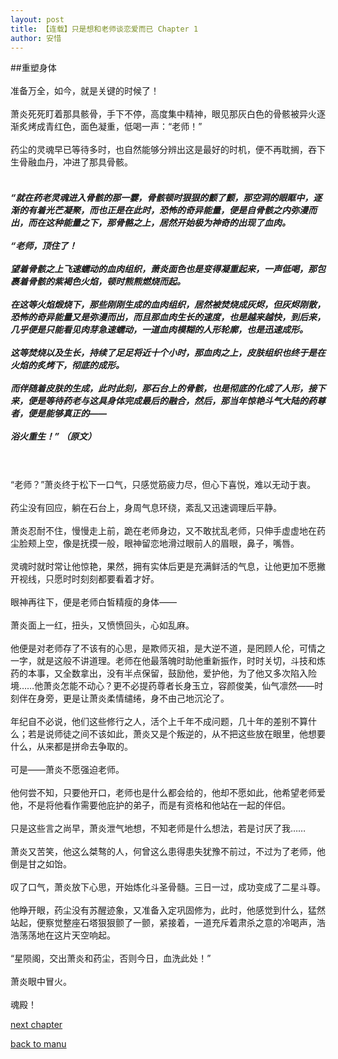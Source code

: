```yaml
---
layout: post
title: 【连载】只是想和老师谈恋爱而已 Chapter 1
author: 安惜
---
```




##重塑身体
<br><br>准备万全，如今，就是关键的时候了！<br><br>萧炎死死盯着那具骸骨，手下不停，高度集中精神，眼见那灰白色的骨骸被异火逐渐炙烤成青红色，面色凝重，低喝一声：“老师！”<br><br>药尘的灵魂早已等待多时，也自然能够分辨出这是最好的时机，便不再耽搁，吞下生骨融血丹，冲进了那具骨骸。<br><br>
##### “就在药老灵魂进入骨骸的那一霎，骨骸顿时狠狠的颤了颤，那空洞的眼眶中，逐渐的有着光芒凝聚，而也正是在此时，恐怖的奇异能量，便是自骨骸之内弥漫而出，而在这种能量之下，那骨骼之上，居然开始极为神奇的出现了血肉。 <br><br>“老师，顶住了！ <br><br>望着骨骸之上飞速蠕动的血肉组织，萧炎面色也是变得凝重起来，一声低喝，那包裹着骨骸的紫褐色火焰，顿时熊熊燃烧而起。 <br><br>在这等火焰煅烧下，那些刚刚生成的血肉组织，居然被焚烧成灰烬，但灰烬刚散，恐怖的奇异能量又是弥漫而出，而且那血肉生长的速度，也是越来越快，到后来，几乎便是只能看见肉芽急速蠕动，一道血肉模糊的人形轮廓，也是迅速成形。 <br><br>这等焚烧以及生长，持续了足足将近十个小时，那血肉之上，皮肤组织也终于是在火焰的炙烤下，彻底的成形。 <br><br>而伴随着皮肤的生成，此时此刻，那石台上的骨骸，也是彻底的化成了人形，接下来，便是等待药老与这具身体完成最后的融合，然后，那当年惊艳斗气大陆的药尊者，便是能够真正的——<br><br>浴火重生！” （原文）
<br><br>“老师？”萧炎终于松下一口气，只感觉筋疲力尽，但心下喜悦，难以无动于衷。<br><br>药尘没有回应，躺在石台上，身周气息环绕，紊乱又迅速调理后平静。<br><br>萧炎忍耐不住，慢慢走上前，跪在老师身边，又不敢扰乱老师，只伸手虚虚地在药尘脸颊上空，像是抚摸一般，眼神留恋地滑过眼前人的眉眼，鼻子，嘴唇。<br><br>灵魂时就时常让他惊艳，果然，拥有实体后更是充满鲜活的气息，让他更加不愿撇开视线，只愿时时刻刻都要看着才好。<br><br>眼神再往下，便是老师白皙精瘦的身体——<br><br>萧炎面上一红，扭头，又愤愤回头，心如乱麻。<br><br>他便是对老师存了不该有的心思，是欺师灭祖，是大逆不道，是罔顾人伦，可情之一字，就是这般不讲道理。老师在他最落魄时助他重新振作，时时关切，斗技和炼药的本事，又全数拿出，没有半点保留，鼓励他，爱护他，为了他又多次陷入险境……他萧炎怎能不动心？更不必提药尊者长身玉立，容颜俊美，仙气凛然——时刻伴在身旁，更是让萧炎柔情缱绻，身不由己地沉沦了。<br><br>年纪自不必说，他们这些修行之人，活个上千年不成问题，几十年的差别不算什么；若是说师徒之间不该如此，萧炎又是个叛逆的，从不把这些放在眼里，他想要什么，从来都是拼命去争取的。<br><br>可是——萧炎不愿强迫老师。<br><br>他何尝不知，只要他开口，老师也是什么都会给的，他却不愿如此，他希望老师爱他，不是将他看作需要他庇护的弟子，而是有资格和他站在一起的伴侣。<br><br>只是这些言之尚早，萧炎泄气地想，不知老师是什么想法，若是讨厌了我……<br><br>萧炎又苦笑，他这么桀骜的人，何曾这么患得患失犹豫不前过，不过为了老师，他倒是甘之如饴。 <br><br>叹了口气，萧炎放下心思，开始炼化斗圣骨髓。三日一过，成功变成了二星斗尊。<br><br>他睁开眼，药尘没有苏醒迹象，又准备入定巩固修为，此时，他感觉到什么，猛然站起，便察觉整座石塔狠狠颤了一颤，紧接着，一道充斥着肃杀之意的冷喝声，浩浩荡荡地在这片天空响起。 <br><br>“星陨阁，交出萧炎和药尘，否则今日，血洗此处！”<br><br>萧炎眼中冒火。<br><br>魂殿！

[next chapter](https://allforyanchen.github.io/2020/07/19/post-43-chapter-2.html)

[back to manu](https://allforyanchen.github.io/2020/07/19/post-43.html)
